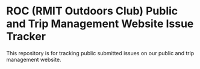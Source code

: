 # ROC (RMIT Outdoors Club) Public and Trip Management Website Issue Tracker

This repository is for tracking public submitted issues on our public and trip management website.
